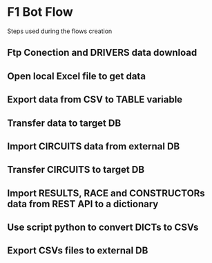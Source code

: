 # F1 Bot Flow

Steps used during the flows creation

## Ftp Conection and DRIVERS data download

## Open local Excel file to get data

## Export data from CSV to TABLE variable

## Transfer data to target DB

## Import CIRCUITS data from external DB

## Transfer CIRCUITS to target DB

## Import RESULTS, RACE and CONSTRUCTORs data from REST API to a dictionary

## Use script python to convert DICTs to CSVs

## Export CSVs files to external DB